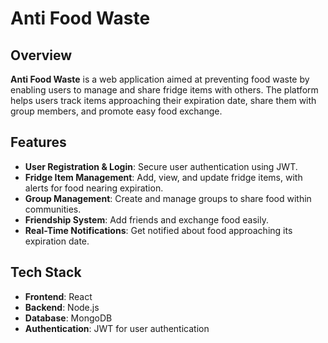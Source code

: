 # Anti Food Waste

## Overview
**Anti Food Waste** is a web application aimed at preventing food waste by enabling users to manage and share fridge items with others. The platform helps users track items approaching their expiration date, share them with group members, and promote easy food exchange. 

## Features
- **User Registration & Login**: Secure user authentication using JWT.
- **Fridge Item Management**: Add, view, and update fridge items, with alerts for food nearing expiration.
- **Group Management**: Create and manage groups to share food within communities.
- **Friendship System**: Add friends and exchange food easily.
- **Real-Time Notifications**: Get notified about food approaching its expiration date.

## Tech Stack
- **Frontend**: React
- **Backend**: Node.js
- **Database**: MongoDB
- **Authentication**: JWT for user authentication
